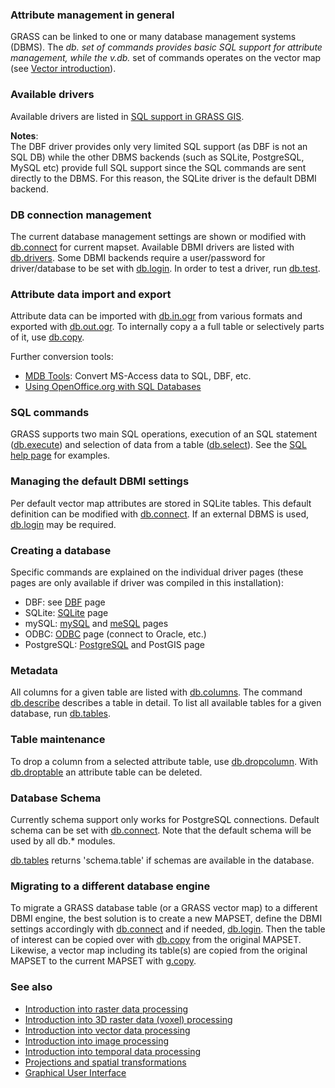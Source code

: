 <!-- meta page description: Database management in GRASS GIS -->
<!-- meta page index: database -->
<h3>Attribute management in general</h3>

GRASS can be linked to one or many database management systems (DBMS).
The <em>db.*</em> set of commands provides basic SQL support for
attribute management, while the <em>v.db.*</em> set of commands operates
on the vector map (see <a href="vectorintro.html">Vector introduction</a>).

<h3>Available drivers</h3>

Available drivers are listed in <a href="sql.html">SQL support in GRASS GIS</a>.
<p>
<b>Notes</b>:<br>
The DBF driver provides only very limited SQL
support (as DBF is not an SQL DB) while the other DBMS backends (such
as SQLite, PostgreSQL, MySQL etc) provide full SQL support since the SQL
commands are sent directly to the DBMS. For this reason, the SQLite driver
is the default DBMI backend.

<h3>DB connection management</h3>

The current database management settings are shown or modified with
<a href="db.connect.html">db.connect</a> for current mapset. Available DBMI drivers
are listed with <a href="db.drivers.html">db.drivers</a>. Some DBMI backends
require a user/password for driver/database to be set with <a href="db.login.html">db.login</a>.
In order to test a driver, run <a href="db.test.html">db.test</a>.

<h3>Attribute data import and export</h3>

Attribute data can be imported with <a href="db.in.ogr.html">db.in.ogr</a> from
various formats and exported with <a href="db.out.ogr.html">db.out.ogr</a>. To internally
copy a a full table or selectively parts of it, use <a href="db.copy.html">db.copy</a>.
<p>

Further conversion tools:
<ul>
<li><a href="https://github.com/mdbtools/mdbtools">MDB Tools</a>: Convert MS-Access data to SQL, DBF, etc.</li>
<li><a href="https://grasswiki.osgeo.org/wiki/Openoffice.org_with_SQL_Databases">Using OpenOffice.org with SQL Databases</a></li>
</ul>


<h3>SQL commands</h3>

GRASS supports two main SQL operations, execution of an SQL statement
(<a href="db.execute.html">db.execute</a>) and selection
of data from a table (<a href="db.select.html">db.select</a>).
See the <a href="sql.html">SQL help page</a> for examples.

<h3>Managing the default DBMI settings</h3>

Per default vector map attributes are stored in SQLite tables. This default
definition can be modified with <a href="db.connect.html">db.connect</a>. If an
external DBMS is used, <a href="db.login.html">db.login</a> may be required.

<h3>Creating a database</h3>

Specific commands are explained on the individual driver pages (these
pages are only available if driver was compiled in this installation):

<ul>
<li>DBF: see <a href="grass-dbf.html">DBF</a> page</li>
<li>SQLite: <a href="grass-sqlite.html">SQLite</a> page</li>
<li>mySQL: <a href="grass-mysql.html">mySQL</a> and <a href="grass-mesql.html">meSQL</a> pages</li>
<li>ODBC: <a href="grass-odbc.html">ODBC</a> page  (connect to Oracle, etc.)</li>
<li>PostgreSQL: <a href="grass-pg.html">PostgreSQL</a> and PostGIS page</li>
</ul>

<h3>Metadata</h3>
All columns for a given table are listed with <a href="db.columns.html">db.columns</a>.
The command <a href="db.describe.html">db.describe</a> describes a table in detail. To
list all available tables for a given database, run <a href="db.tables.html">db.tables</a>.

<h3>Table maintenance</h3>
To drop a column from a selected attribute table, use <a href="db.dropcolumn.html">db.dropcolumn</a>.
With <a href="db.droptable.html">db.droptable</a> an attribute table can be deleted.

<h3>Database Schema</h3>
Currently schema support only works for PostgreSQL connections. Default schema
can be set with <a href="db.connect.html">db.connect</a>. Note that the default
schema will be used by all db.* modules.
<p>
<a href="db.tables.html">db.tables</a> returns 'schema.table' if schemas are
available in the database.

<h3>Migrating to a different database engine</h3>

To migrate a GRASS database table (or a GRASS vector map) to a different DBMI engine,
the best solution is to create a new MAPSET, define the DBMI settings accordingly
with <a href="db.connect.html">db.connect</a> and if needed, <a href="db.login.html">db.login</a>.
Then the table of interest can be copied over with <a href="db.copy.html">db.copy</a> from
the original MAPSET. Likewise, a vector map including its table(s) are copied from
the original MAPSET to the current MAPSET with <a href="g.copy.html">g.copy</a>.

<h3>See also</h3>

<ul>
  <li><a href="rasterintro.html">Introduction into raster data processing</a></li>
  <li><a href="raster3dintro.html">Introduction into 3D raster data (voxel) processing</a></li>
  <li><a href="vectorintro.html">Introduction into vector data processing</a></li>
  <li><a href="imageryintro.html">Introduction into image processing</a></li>
  <li><a href="temporalintro.html">Introduction into temporal data processing</a></li>
  <li><a href="projectionintro.html">Projections and spatial transformations</a></li>
  <li><a href="wxguiintro.html">Graphical User Interface</a></li>
</ul>

